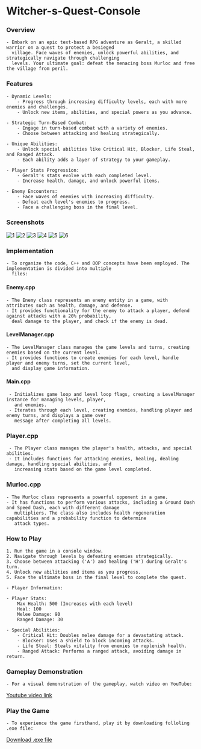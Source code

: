 # Witcher-s-Quest-Console

### Overview

    - Embark on an epic text-based RPG adventure as Geralt, a skilled warrior on a quest to protect a besieged
      village. Face waves of enemies, unlock powerful abilities, and strategically navigate through challenging
      levels. Your ultimate goal: defeat the menacing boss Murloc and free the village from peril.
    
### Features

    - Dynamic Levels:
        - Progress through increasing difficulty levels, each with more enemies and challenges. 
        - Unlock new items, abilities, and special powers as you advance.

    - Strategic Turn-Based Combat:
        - Engage in turn-based combat with a variety of enemies.
        - Choose between attacking and healing strategically.

    - Unique Abilities:
        - Unlock special abilities like Critical Hit, Blocker, Life Steal, and Ranged Attack.
        - Each ability adds a layer of strategy to your gameplay.

    - Player Stats Progression:
        - Geralt's stats evolve with each completed level.
        - Increase health, damage, and unlock powerful items.

    - Enemy Encounters:
        - Face waves of enemies with increasing difficulty.
        - Defeat each level's enemies to progress.
        - Face a challenging boss in the final level.

### Screenshots
   ![1](./Screenshots/1.png)
   ![2](./Screenshots/2.png)
   ![3](./Screenshots/3.png)
   ![4](./Screenshots/4.png)
   ![5](./Screenshots/5.png)
   ![6](./Screenshots/6.png)

 ### Implementation
    - To organize the code, C++ and OOP concepts have been employed. The implementation is divided into multiple
      files:
   #### Enemy.cpp
    - The Enemy class represents an enemy entity in a game, with attributes such as health, damage, and defense.
    - It provides functionality for the enemy to attack a player, defend against attacks with a 20% probability,
      deal damage to the player, and check if the enemy is dead.
      
  #### LevelManager.cpp
    - The LevelManager class manages the game levels and turns, creating enemies based on the current level.
    - It provides functions to create enemies for each level, handle player and enemy turns, set the current level,
      and display game information.
      
  #### Main.cpp
     - Initializes game loop and level loop flags, creating a LevelManager instance for managing levels, player,
       and enemies.
     - Iterates through each level, creating enemies, handling player and enemy turns, and displays a game over
       message after completing all levels. 
       
  ### Player.cpp
     - The Player class manages the player's health, attacks, and special abilities.
     - It includes functions for attacking enemies, healing, dealing damage, handling special abilities, and
       increasing stats based on the game level completed.
  ### Murloc.cpp
    - The Murloc class represents a powerful opponent in a game.
    - It has functions to perform various attacks, including a Ground Dash and Speed Dash, each with different damage
       multipliers. The class also includes health regeneration capabilities and a probability function to determine
       attack types.
       
### How to Play

    1. Run the game in a console window.
    2. Navigate through levels by defeating enemies strategically.
    3. Choose between attacking ('A') and healing ('H') during Geralt's turn.
    4. Unlock new abilities and items as you progress.
    5. Face the ultimate boss in the final level to complete the quest.

    - Player Information:

    - Player Stats:
        Max Health: 500 (Increases with each level)
        Heal: 100
        Melee Damage: 90
        Ranged Damage: 30

    - Special Abilities:
        - Critical Hit: Doubles melee damage for a devastating attack.
        - Blocker: Uses a shield to block incoming attacks.
        - Life Steal: Steals vitality from enemies to replenish health.
        - Ranged Attack: Performs a ranged attack, avoiding damage in return.
        
### Gameplay Demonstration
    - For a visual demonstration of the gameplay, watch video on YouTube:
 [Youtube video link](https://youtu.be/WsdcdMHvd6w)       
 
### Play the Game
    - To experience the game firsthand, play it by downloading folloling .exe file:
[Download .exe file](https://drive.google.com/file/d/1C5WLcJJITjT6m9D-VI1Cw6TEVKorwCYZ/view?usp=sharing)

